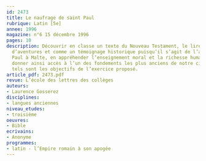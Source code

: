 ```yaml
---
id: 2473
title: Le naufrage de saint Paul 
rubrique: Latin [5e]
annee: 1996
magazine: n°6 15 décembre 1996
pages: 10
description: Découvrir en classe un texte du Nouveau Testament, le lire comme un récit
  d’aventures et comme un témoignage historique puisqu’il s’agit de l’arrivée de saint
  Paul à Malte, en appréhender l’enseignement moral et la richesse humaine universelle,
  donner ainsi accès à l’un des fondements les plus anciens de notre civilisation,
  tels sont les objectifs de l’exercice proposé.
article_pdf: 2473.pdf
revue: L’école des lettres des collèges
auteurs:
- Laurence Gosserez
disciplines:
- langues anciennes
niveau_etudes:
- troisième
oeuvres:
- Bible
ecrivains:
- Anonyme
programmes:
- latin - l’Empire romain à son apogée
---
```


